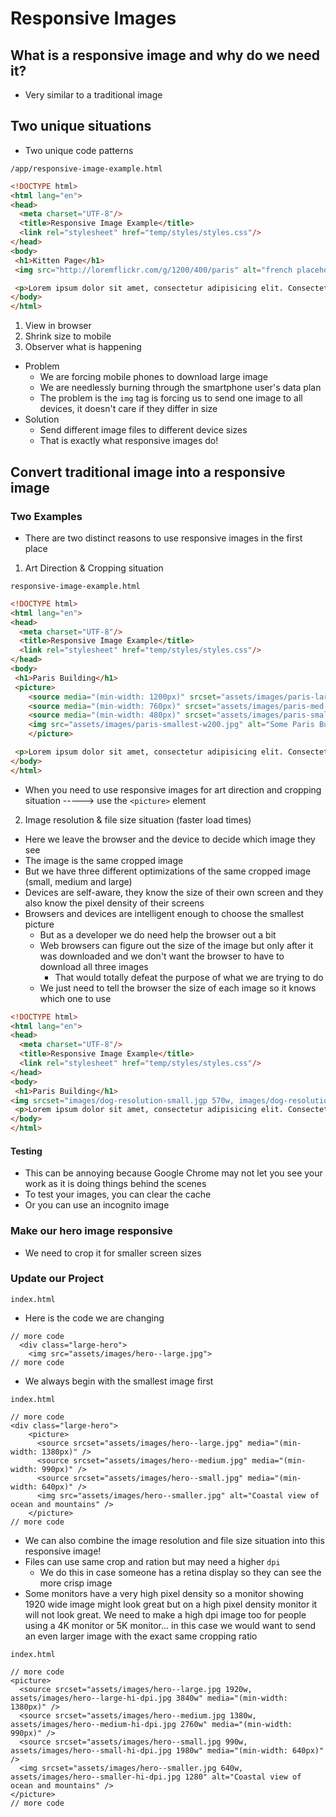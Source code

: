 # Responsive Images
## What is a responsive image and why do we need it?
* Very similar to a traditional image

## Two unique situations
* Two unique code patterns

`/app/responsive-image-example.html`

```html
<!DOCTYPE html>
<html lang="en">
<head>
  <meta charset="UTF-8"/>
  <title>Responsive Image Example</title>
  <link rel="stylesheet" href="temp/styles/styles.css"/>
</head>
<body>
 <h1>Kitten Page</h1>
 <img src="http://loremflickr.com/g/1200/400/paris" alt="french placeholder image"/>

 <p>Lorem ipsum dolor sit amet, consectetur adipisicing elit. Consectetur laborum esse consequuntur nam ullam, quisquam maxime. Odio veritatis neque hic perspiciatis ad amet, numquam minus debitis magnam quae praesentium dicta.</p>
</body>
</html>
```

1. View in browser
2. Shrink size to mobile
3. Observer what is happening

* Problem
    - We are forcing mobile phones to download large image
    - We are needlessly burning through the smartphone user's data plan
    - The problem is the `img` tag is forcing us to send one image to all devices, it doesn't care if they differ in size
* Solution
    - Send different image files to different device sizes
    - That is exactly what responsive images do!

## Convert traditional image into a responsive image
### Two Examples
* There are two distinct reasons to use responsive images in the first place

1. Art Direction & Cropping situation

`responsive-image-example.html`

```html
<!DOCTYPE html>
<html lang="en">
<head>
  <meta charset="UTF-8"/>
  <title>Responsive Image Example</title>
  <link rel="stylesheet" href="temp/styles/styles.css"/>
</head>
<body>
 <h1>Paris Building</h1>
 <picture>
    <source media="(min-width: 1200px)" srcset="assets/images/paris-large-w1200.jpg">
    <source media="(min-width: 760px)" srcset="assets/images/paris-med-w714.jpg">
    <source media="(min-width: 480px)" srcset="assets/images/paris-small-w425.jpg">
    <img src="assets/images/paris-smallest-w200.jpg" alt="Some Paris Building">
    </picture>

 <p>Lorem ipsum dolor sit amet, consectetur adipisicing elit. Consectetur laborum esse consequuntur nam ullam, quisquam maxime. Odio veritatis neque hic perspiciatis ad amet, numquam minus debitis magnam quae praesentium dicta.</p>
</body>
</html>
```

* When you need to use responsive images for art direction and cropping situation -----> use the `<picture>` element

2. Image resolution & file size situation (faster load times)

* Here we leave the browser and the device to decide which image they see
* The image is the same cropped image
* But we have three different optimizations of the same cropped image (small, medium and large)
* Devices are self-aware, they know the size of their own screen and they also know the pixel density of their screens
* Browsers and devices are intelligent enough to choose the smallest picture
    - But as a developer we do need help the browser out a bit
    - Web browsers can figure out the size of the image but only after it was downloaded and we don't want the browser to have to download all three images
        + That would totally defeat the purpose of what we are trying to do
    - We just need to tell the browser the size of each image so it knows which one to use

```html
<!DOCTYPE html>
<html lang="en">
<head>
  <meta charset="UTF-8"/>
  <title>Responsive Image Example</title>
  <link rel="stylesheet" href="temp/styles/styles.css"/>
</head>
<body>
 <h1>Paris Building</h1>
<img srcset="images/dog-resolution-small.jgp 570w, images/dog-resolution-medium.jpg 1200w, images/dog-resolution-large.jpg 1920w" alt="Puppy in the sand." />
 <p>Lorem ipsum dolor sit amet, consectetur adipisicing elit. Consectetur laborum esse consequuntur nam ullam, quisquam maxime. Odio veritatis neque hic perspiciatis ad amet, numquam minus debitis magnam quae praesentium dicta.</p>
</body>
</html>
```

#### Testing
* This can be annoying because Google Chrome may not let you see your work as it is doing things behind the scenes
* To test your images, you can clear the cache
* Or you can use an incognito image

### Make our hero image responsive
* We need to crop it for smaller screen sizes

### Update our Project
`index.html`

* Here is the code we are changing

```
// more code
  <div class="large-hero">
    <img src="assets/images/hero--large.jpg">
// more code
```

* We always begin with the smallest image first

`index.html`

```
// more code
<div class="large-hero">
    <picture>
      <source srcset="assets/images/hero--large.jpg" media="(min-width: 1380px)" />
      <source srcset="assets/images/hero--medium.jpg" media="(min-width: 990px)" />
      <source srcset="assets/images/hero--small.jpg" media="(min-width: 640px)" />
      <img src="assets/images/hero--smaller.jpg" alt="Coastal view of ocean and mountains" />
    </picture>
// more code
```

* We can also combine the image resolution and file size situation into this responsive image!
* Files can use same crop and ration but may need a higher `dpi`
    - We do this in case someone has a retina display so they can see the more crisp image
* Some monitors have a very high pixel density so a monitor showing 1920 wide image might look great but on a high pixel density monitor it will not look great. We need to make a high dpi image too for people using a 4K monitor or 5K monitor... in this case we would want to send an even larger image with the exact same cropping ratio

`index.html`

```
// more code
<picture>
  <source srcset="assets/images/hero--large.jpg 1920w, assets/images/hero--large-hi-dpi.jpg 3840w" media="(min-width: 1380px)" />
  <source srcset="assets/images/hero--medium.jpg 1380w, assets/images/hero--medium-hi-dpi.jpg 2760w" media="(min-width: 990px)" />
  <source srcset="assets/images/hero--small.jpg 990w, assets/images/hero--small-hi-dpi.jpg 1980w" media="(min-width: 640px)" />
  <img srcset="assets/images/hero--smaller.jpg 640w, assets/images/hero--smaller-hi-dpi.jpg 1280" alt="Coastal view of ocean and mountains" />
</picture>
// more code
```



 
